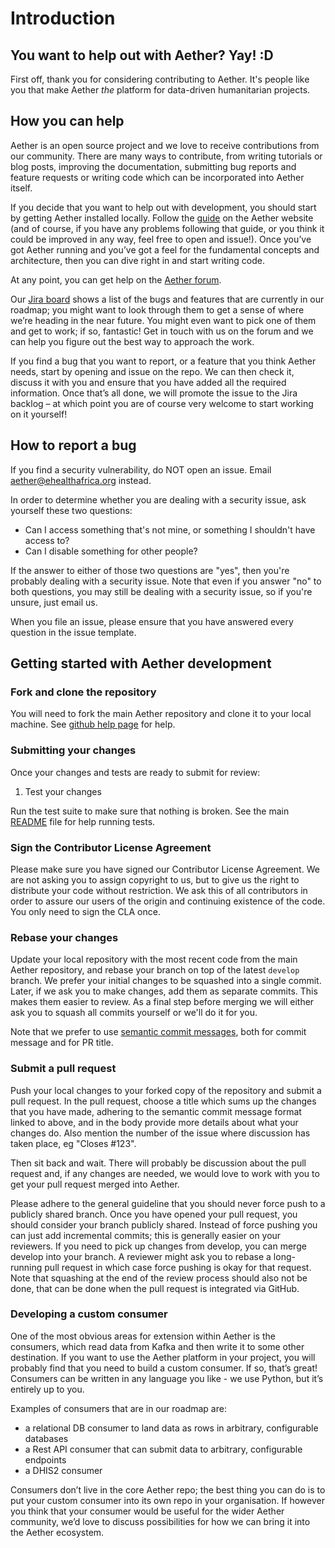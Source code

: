 # Introduction

## You want to help out with Aether? Yay! :D

First off, thank you for considering contributing to Aether. It's people like you that make Aether *the* platform for data-driven humanitarian projects.

## How you can help

Aether is an open source project and we love to receive contributions from our community. There are many ways to contribute, from writing tutorials or blog posts, improving the documentation, submitting bug reports and feature requests or writing code which can be incorporated into Aether itself.

If you decide that you want to help out with development, you should start by getting Aether installed locally. Follow the [guide](https://aether.ehealthafrica.org/documentation/try/index.html) on the Aether website (and of course, if you have any problems following that guide, or you think it could be improved in any way, feel free to open and issue!). Once you’ve got Aether running and you’ve got a feel for the fundamental concepts and architecture, then you can dive right in and start writing code.

At any point, you can get help on the [Aether forum](https://forums.ehealthafrica.org/c/aether).

Our [Jira board](https://jira.ehealthafrica.org/secure/RapidBoard.jspa?rapidView=161&view=planning.nodetail&epics=visible) shows a list of the bugs and features that are currently in our roadmap; you might want to look through them to get a sense of where we’re heading in the near future. You might even want to pick one of them and get to work; if so, fantastic! Get in touch with us on the forum and we can help you figure out the best way to approach the work.

If you find a bug that you want to report, or a feature that you think Aether needs, start by opening and issue on the repo. We can then check it, discuss it with you and ensure that you have added all the required information. Once that’s all done, we will promote the issue to the Jira backlog – at which point you are of course very welcome to start working on it yourself!

## How to report a bug

If you find a security vulnerability, do NOT open an issue. Email aether@ehealthafrica.org instead.

In order to determine whether you are dealing with a security issue, ask yourself these two questions:

- Can I access something that's not mine, or something I shouldn't have access to?
- Can I disable something for other people?

If the answer to either of those two questions are "yes", then you're probably dealing with a security issue. Note that even if you answer "no" to both questions, you may still be dealing with a security issue, so if you're unsure, just email us.

When you file an issue, please ensure that you have answered every question in the issue template.

## Getting started with Aether development

### Fork and clone the repository

You will need to fork the main Aether repository and clone it to your local machine. See [github help page](https://help.github.com/articles/fork-a-repo) for help.

### Submitting your changes

Once your changes and tests are ready to submit for review:

1. Test your changes

Run the test suite to make sure that nothing is broken. See the main [README](README.md) file for help running tests.

### Sign the Contributor License Agreement

Please make sure you have signed our Contributor License Agreement. We are not asking you to assign copyright to us, but to give us the right to distribute your code without restriction. We ask this of all contributors in order to assure our users of the origin and continuing existence of the code. You only need to sign the CLA once.

### Rebase your changes

Update your local repository with the most recent code from the main Aether repository, and rebase your branch on top of the latest `develop` branch. We prefer your initial changes to be squashed into a single commit. Later, if we ask you to make changes, add them as separate commits. This makes them easier to review. As a final step before merging we will either ask you to squash all commits yourself or we'll do it for you.

Note that we prefer to use [semantic commit messages](https://seesparkbox.com/foundry/semantic_commit_messages), both for commit message and for PR title.

### Submit a pull request

Push your local changes to your forked copy of the repository and submit a pull request. In the pull request, choose a title which sums up the changes that you have made, adhering to the semantic commit message format linked to above, and in the body provide more details about what your changes do. Also mention the number of the issue where discussion has taken place, eg "Closes #123".

Then sit back and wait. There will probably be discussion about the pull request and, if any changes are needed, we would love to work with you to get your pull request merged into Aether.

Please adhere to the general guideline that you should never force push to a publicly shared branch. Once you have opened your pull request, you should consider your branch publicly shared. Instead of force pushing you can just add incremental commits; this is generally easier on your reviewers. If you need to pick up changes from develop, you can merge develop into your branch. A reviewer might ask you to rebase a long-running pull request in which case force pushing is okay for that request. Note that squashing at the end of the review process should also not be done, that can be done when the pull request is integrated via GitHub.

### Developing a custom consumer

One of the most obvious areas for extension within Aether is the consumers, which read data from Kafka and then write it to some other destination. If you want to use the Aether platform in your project, you will probably find that you need to build a custom consumer. If so, that’s great! Consumers can be written in any language you like - we use Python, but it’s entirely up to you.

Examples of consumers that are in our roadmap are:

- a relational DB consumer to land data as rows in arbitrary, configurable databases
- a Rest API consumer that can submit data to arbitrary, configurable endpoints
- a DHIS2 consumer

Consumers don’t live in the core Aether repo; the best thing you can do is to put your custom consumer into its own repo in your organisation. If however you think that your consumer would be useful for the wider Aether community, we’d love to discuss possibilities for how we can bring it into the Aether ecosystem.
